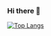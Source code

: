 ### Hi there 👋


[![Top Langs](https://github-readme-stats.vercel.app/api/top-langs/thsals)](https://github.com/thsals/github-readme-stats)
